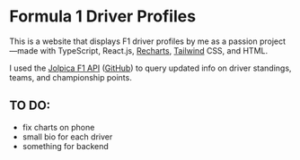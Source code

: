 # Formula 1 Driver Profiles

This is a website that displays F1 driver profiles by me as a passion project—made with TypeScript, React.js, [Recharts](https://recharts.org/en-US), [Tailwind](https://tailwindcss.com/) CSS, and HTML.  

I used the [Jolpica F1 API](https://api.jolpi.ca/ergast/ "Jolpica F1 API") ([GitHub](https://github.com/jolpica/jolpica-f1)) to query updated info on driver standings, teams, and championship points.

## TO DO:

- fix charts on phone
- small bio for each driver
- something for backend
